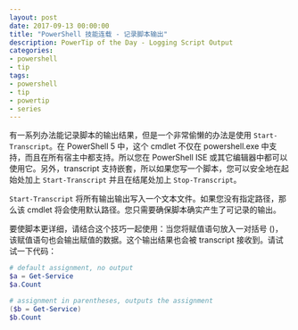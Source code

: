 ```yaml
---
layout: post
date: 2017-09-13 00:00:00
title: "PowerShell 技能连载 - 记录脚本输出"
description: PowerTip of the Day - Logging Script Output
categories:
- powershell
- tip
tags:
- powershell
- tip
- powertip
- series
---
```

有一系列办法能记录脚本的输出结果，但是一个非常偷懒的办法是使用 `Start-Transcript`。在 PowerShell 5 中，这个 cmdlet 不仅在 powershell.exe 中支持，而且在所有宿主中都支持。所以您在 PowerShell ISE 或其它编辑器中都可以使用它。另外，transcript 支持嵌套，所以如果您写一个脚本，您可以安全地在起始处加上 `Start-Transcript` 并且在结尾处加上 `Stop-Transcript`。

`Start-Transcript` 将所有输出输出写入一个文本文件。如果您没有指定路径，那么该 cmdlet 将会使用默认路径。您只需要确保脚本确实产生了可记录的输出。

要使脚本更详细，请结合这个技巧一起使用：当您将赋值语句放入一对括号 ()，该赋值语句也会输出赋值的数据。这个输出结果也会被 transcript 接收到。请试试一下代码：

```powershell
# default assignment, no output
$a = Get-Service
$a.Count

# assignment in parentheses, outputs the assignment
($b = Get-Service)
$b.Count
```

<!--本文国际来源：[Logging Script Output](http://community.idera.com/powershell/powertips/b/tips/posts/logging-script-output)-->
